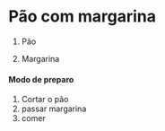 # Pão com margarina

1. Pão

2. Margarina

   

#### Modo de preparo

1. Cortar o pão
2. passar margarina
3. comer